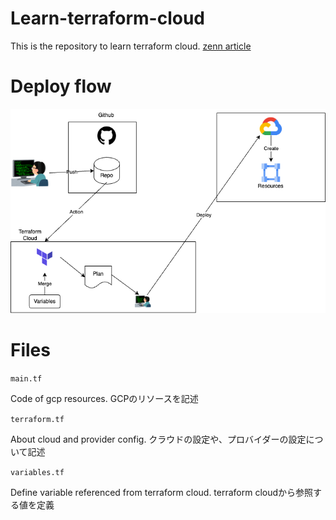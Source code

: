 # Learn-terraform-cloud
This is the repository to learn terraform cloud.
[zenn article](https://zenn.dev/i_do/articles/5bb18d1fe8088a)

# Deploy flow
![diagram](/deploy_flow.png)

# Files
`main.tf`

Code of gcp resources.
GCPのリソースを記述

`terraform.tf`

About cloud and provider config.
クラウドの設定や、プロバイダーの設定について記述

`variables.tf`

Define variable referenced from terraform cloud.
terraform cloudから参照する値を定義
